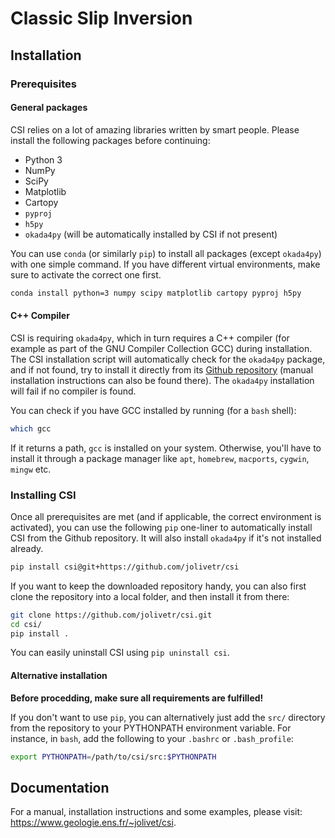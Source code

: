 # Classic Slip Inversion

## Installation

### Prerequisites

#### General packages

CSI relies on a lot of amazing libraries written by smart people. Please install the following packages before continuing:

- Python 3
- NumPy
- SciPy
- Matplotlib
- Cartopy
- `pyproj`
- `h5py`
- `okada4py` (will be automatically installed by CSI if not present)

You can use `conda` (or similarly `pip`) to install all packages (except `okada4py`) with one simple command. If you have different virtual environments, make sure to activate the correct one first.

```bash
conda install python=3 numpy scipy matplotlib cartopy pyproj h5py
```

#### C++ Compiler

CSI is requiring `okada4py`, which in turn requires a C++ compiler (for example as part of the GNU Compiler Collection GCC) during installation. The CSI installation script will automatically check for the `okada4py` package, and if not found, try to install it directly from its [Github repository](<https://github.com/jolivetr/okada4py>) (manual installation instructions can also be found there). The `okada4py` installation will fail if no compiler is found.

You can check if you have GCC installed by running (for a `bash` shell):

```bash
which gcc
```

If it returns a path, `gcc` is installed on your system. Otherwise, you'll have to install it through a package manager like `apt`, `homebrew`, `macports`, `cygwin`, `mingw` etc.

### Installing CSI

Once all prerequisites are met (and if applicable, the correct environment is activated), you can use the following `pip` one-liner to automatically install CSI from the Github repository. It will also install `okada4py` if it's not installed already.

```bash
pip install csi@git+https://github.com/jolivetr/csi
```

If you want to keep the downloaded repository handy, you can also first clone the repository into a local folder, and then install it from there:

```bash
git clone https://github.com/jolivetr/csi.git
cd csi/
pip install .
```

You can easily uninstall CSI using `pip uninstall csi`.

#### Alternative installation

**Before procedding, make sure all requirements are fulfilled!**

If you don't want to use `pip`, you can alternatively just add the `src/` directory from the repository to your PYTHONPATH environment variable. For instance, in `bash`, add the following to your `.bashrc` or `.bash_profile`:

```bash
export PYTHONPATH=/path/to/csi/src:$PYTHONPATH
```

## Documentation

For a manual, installation instructions and some examples, please visit: <https://www.geologie.ens.fr/~jolivet/csi>.
